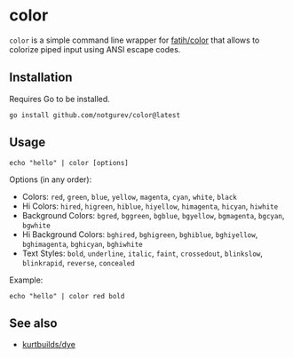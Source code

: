 # color

`color` is a simple command line wrapper for [fatih/color](https://github.com/fatih/color) that allows to colorize piped input using ANSI escape codes.

## Installation

Requires Go to be installed.

```
go install github.com/notgurev/color@latest
```

## Usage

```
echo "hello" | color [options]
```

Options (in any order):

- Colors: `red`, `green`, `blue`, `yellow`, `magenta`, `cyan`, `white`, `black`
- Hi Colors: `hired`, `higreen`, `hiblue`, `hiyellow`, `himagenta`, `hicyan`, `hiwhite`
- Background Colors: `bgred`, `bggreen`, `bgblue`, `bgyellow`, `bgmagenta`, `bgcyan`, `bgwhite`
- Hi Background Colors: `bghired`, `bghigreen`, `bghiblue`, `bghiyellow`, `bghimagenta`, `bghicyan`, `bghiwhite`
- Text Styles: `bold`, `underline`, `italic`, `faint`, `crossedout`, `blinkslow`, `blinkrapid`, `reverse`, `concealed`

Example:

```
echo "hello" | color red bold
```

## See also

- [kurtbuilds/dye](https://github.com/kurtbuilds/dye)
